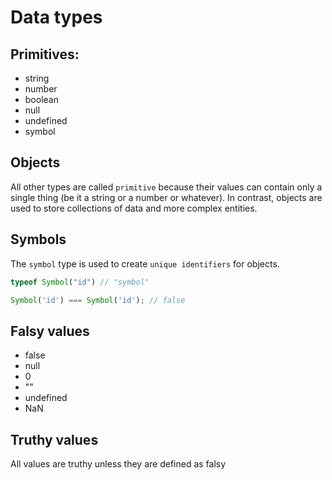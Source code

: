 # Data types

## Primitives:
- string
- number
- boolean
- null
- undefined
- symbol

## Objects

All other types are called `primitive` because their values can contain only a single thing (be it a string or a number or whatever). In contrast, objects are used to store collections of data and more complex entities. 


## Symbols

The `symbol` type is used to create `unique identifiers` for objects. 

```javascript
typeof Symbol("id") // "symbol"

Symbol('id') === Symbol('id'); // false
```

## Falsy values
- false
- null
- 0
- ""
- undefined
- NaN

## Truthy values
All values are truthy unless they are defined as falsy